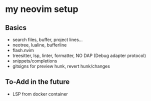 # my neovim setup

## Basics
- search files, buffer, project lines...
- neotree, lualine, bufferline
- flash.nvim
- treesitter, lsp, linter, formatter, NO DAP (Debug adapter protocol)
- snippets/completions
- gitsigns for preview hunk, revert hunk/changes

## To-Add in the future
- LSP from docker container
